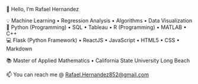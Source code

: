 👋 Hello, I’m Rafael Hernandez    

💡 Machine Learning • Regression Analysis • Algorithms • Data Visualization  
💪 Python (Programming) • SQL • Tableau • R (Programming) • MATLAB • C++  
💻 Flask (Python Framework) • ReactJS • JavaScript • HTML5 • CSS • Markdown  

📚 Master of Applied Mathematics •	California State University Long Beach  

📫 You can reach me @ Rafael.Hernandez852@gmail.com

<!---
Rafaelh852/Rafaelh852 is a ✨ special ✨ repository because its `README.md` (this file) appears on your GitHub profile.
You can click the Preview link to take a look at your changes.
--->
